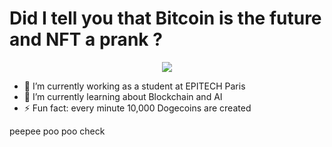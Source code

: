 # Did I tell you that Bitcoin is the future and NFT a prank ?
<p align="center">
  <img src="https://github-readme-stats.vercel.app/api?username=Clement-Mikula&show_icons=true">
</p>

- 🔭 I’m currently working as a student at EPITECH Paris
- 🌱 I’m currently learning about Blockchain and AI
- ⚡ Fun fact: every minute 10,000 Dogecoins are created

peepee poo poo check
